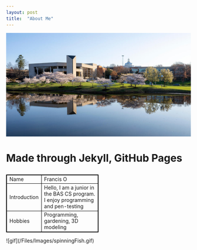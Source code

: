 ```yaml
---
layout: post
title:  "About Me"
---
```


![GMU](/Files/Images/gmuPond.jpg)
<html>
<head>
<style>
table, td {
  border: 1px solid black;
  border-collapse: collapse;
}
</style>
</head>
<body>
<h1>
<p>Made through Jekyll, GitHub Pages</p>
</h1>

<table style="width:50%">
  <tr>
    <td>Name</td>
	<td>Francis O</td>
  </tr>
  <tr>
	<td>Introduction</td>
	<td>Hello, I am a junior in the BAS CS program. I enjoy programming and pen-testing</td>
  </tr>
  <tr>
	<td>Hobbies</td>
	<td>Programming, gardening, 3D modeling</td>
  </tr>	
</table>
</body>
</html>
![gif](/Files/Images/spinningFish.gif)
